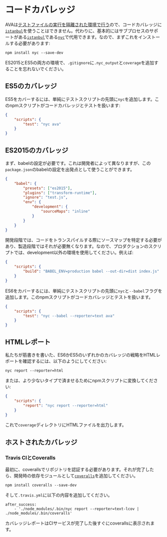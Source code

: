 # コードカバレッジ

AVAは[テストファイルの実行を隔離された環境で行う][isolated-env]ので、コードカバレッジに[`istanbul`]を使うことはできません。代わりに、基本的にはサブプロセスのサポートがある[`istanbul`]である[`nyc`]で代用できます。なので、まずこれをインストールする必要があります:

```
npm install nyc --save-dev
```

ES2015とES5の両方の環境で、`.gitignore`に`.nyc_output`と`coverage`を追加することを忘れないでください。


## ES5のカバレッジ

ES5をカバーするには、単純にテストスクリプトの先頭に`nyc`を追加します。このnpmスクリプトがコードカバレッジとテストを扱います:

```json
{
	"scripts": {
		"test": "nyc ava"
	}
}
```


## ES2015のカバレッジ

まず、babelの設定が必要です。これは開発者によって異なりますが、この`package.json`のbabelの設定を出発点として使うことができます。

```json
{
	"babel": {
		"presets": ["es2015"],
		"plugins": ["transform-runtime"],
		"ignore": "test.js",
		"env": {
			"development": {
				"sourceMaps": "inline"
			}
		}
	}
}
```

開発段階では、コードをトランスパイルする際にソースマップを特定する必要があり、製造段階ではそれが必要無くなります。なので、プロダクションのスクリプトでは、development以外の環境を使用してください。例えば:

```json
{
	"scripts": {
		"build": "BABEL_ENV=production babel --out-dir=dist index.js"
	}
}
```

ES6をカバーするには、単純にテストスクリプトの先頭に`nyc`と`--babel`フラグを追加します。このnpmスクリプトがコードカバレッジとテストを扱います。

```json
{
	"scripts": {
		"test": "nyc --babel --reporter=text ava"
	}
}
```


## HTMLレポート

私たちが筋書きを書いた、ES6かES5のいずれかのカバレッジの戦略をHTMLレポートを確認するには、以下のようにしてください:

```
nyc report --reporter=html
```

または、より少ないタイプで済ませるためにnpmスクリプトに変換してください:

```json
{
	"scripts": {
		"report": "nyc report --reporter=html"
	}
}
```

これで`coverage`ディレクトリにHTMLファイルを出力します。


## ホストされたカバレッジ

### Travis CIとCoveralls

最初に、coverallsでリポジトリを認証する必要があります。それが完了したら、開発時の依存モジュールとして[`coveralls`]を追加してください。

```
npm install coveralls --save-dev
```

そして`.travis.yml`に以下の内容を追加してください。

```
after_success:
	- './node_modules/.bin/nyc report --reporter=text-lcov | ./node_modules/.bin/coveralls'
```

カバレッジレポートはCIサービスが完了した後すぐにcoverallsに表示されます。

[`babel`]:      https://github.com/babel/babel
[`coveralls`]:  https://github.com/nickmerwin/node-coveralls
[isolated-env]: https://github.com/sindresorhus/ava#isolated-environment
[`istanbul`]:   https://github.com/gotwarlost/istanbul
[`nyc`]:        https://github.com/bcoe/nyc
